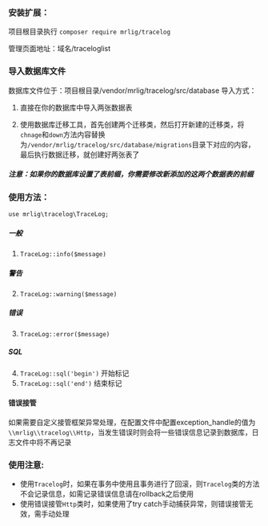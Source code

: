 

### 安装扩展：
 项目根目录执行
`composer require mrlig/tracelog`

 管理页面地址：域名/traceloglist
### 导入数据库文件
数据库文件位于：项目根目录/vendor/mrlig/tracelog/src/database
导入方式：
 1. 直接在你的数据库中导入两张数据表

 2. 使用数据库迁移工具，首先创建两个迁移类，然后打开新建的迁移类，将`chnage`和`down`方法内容替换为`/vendor/mrlig/tracelog/src/database/migrations`目录下对应的内容，最后执行数据迁移，就创建好两张表了

##### 注意：如果你的数据库设置了表前缀，你需要修改新添加的这两个数据表的前缀

 ### 使用方法：

 
 `use mrlig\tracelog\TraceLog;`
 
 ##### 一般
 1. `TraceLog::info($message)` 
  ##### 警告
 2. `TraceLog::warning($message)` 
 ##### 错误
 3. `TraceLog::error($message)` 
 ##### SQL
 4. `TraceLog::sql('begin')` 开始标记
 5. `TraceLog::sql('end')` 结束标记
 
 #### 错误接管
 如果需要自定义接管框架异常处理，在配置文件中配置exception_handle的值为`\\mrlig\\tracelog\\Http`，当发生错误时则会将一些错误信息记录到数据库，日志文件中将不再记录

### 使用注意:
- 使用`Tracelog`时，如果在事务中使用且事务进行了回滚，则`Tracelog`类的方法不会记录信息，如需记录错误信息请在rollback之后使用
- 使用错误接管`Http`类时，如果使用了try catch手动捕获异常，则错误接管无效，需手动处理
